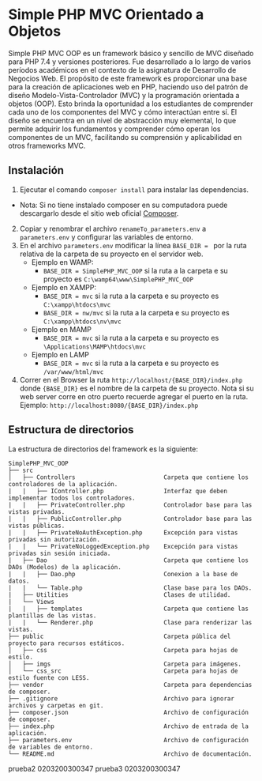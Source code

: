 # Simple PHP MVC Orientado a Objetos

Simple PHP MVC OOP es un framework básico y sencillo de MVC diseñado para PHP 7.4 y versiones posteriores. Fue desarrollado a lo largo de varios períodos académicos en el contexto de la asignatura de Desarrollo de Negocios Web. El propósito de este framework es proporcionar una base para la creación de aplicaciones web en PHP, haciendo uso del patrón de diseño Modelo-Vista-Controlador (MVC) y la programación orientada a objetos (OOP). Esto brinda la oportunidad a los estudiantes de comprender cada uno de los componentes del MVC y cómo interactúan entre sí. El diseño se encuentra en un nivel de abstracción muy elemental, lo que permite adquirir los fundamentos y comprender cómo operan los componentes de un MVC, facilitando su comprensión y aplicabilidad en otros frameworks MVC.

## Instalación

1. Ejecutar el comando `composer install` para instalar las dependencias.
  - Nota: Si no tiene instalado composer en su computadora puede descargarlo desde el sitio web oficial [Composer](https://getcomposer.org/download/).
2. Copiar y renombrar el archivo `renameTo_parameters.env` a `parameters.env` y configurar las variables de entorno.
3. En el archivo `parameters.env` modificar la línea `BASE_DIR = ` por la ruta relativa de la carpeta de su proyecto en el servidor web.
    - Ejemplo en WAMP:
        - `BASE_DIR = SimplePHP_MVC_OOP` si la ruta a la carpeta e su proyecto es `C:\wamp64\www\SimplePHP_MVC_OOP`
    - Ejemplo en XAMPP:
        - `BASE_DIR = mvc` si la ruta a la carpeta e su proyecto es `C:\xampp\htdocs\mvc`
        - `BASE_DIR = nw/mvc` si la ruta a la carpeta e su proyecto es `C:\xampp\htdocs\nv\mvc`
    - Ejemplo en MAMP
        - `BASE_DIR = mvc` si la ruta a la carpeta e su proyecto es `\Applications\MAMP\htdocs\mvc`
    - Ejemplo en LAMP
        - `BASE_DIR = mvc` si la ruta a la carpeta e su proyecto es `/var/www/html/mvc`
4. Correr en el Browser la ruta `http://localhost/{BASE_DIR}/index.php` donde `{BASE_DIR}` es el nombre de la carpeta de su proyecto. Nota si su web server corre en otro puerto recuerde agregar el puerto en la ruta. Ejemplo: `http://localhost:8080/{BASE_DIR}/index.php`

## Estructura de directorios

La estructura de directorios del framework es la siguiente:

```
SimplePHP_MVC_OOP
├── src
│   ├── Controllers                         Carpeta que contiene los controladores de la aplicación.
|   |   ├── IController.php                 Interfaz que deben implementar todos los controladores.
|   |   ├── PrivateController.php           Controlador base para las vistas privadas.
|   |   ├── PublicController.php            Controlador base para las vistas públicas.
|   |   ├── PrivateNoAuthException.php      Excepción para vistas privadas sin autorización.
|   |   └── PrivateNoLoggedException.php    Excepción para vistas privadas sin sesión iniciada.
|   ├── Dao                                 Carpeta que contiene los DAOs (Modelos) de la aplicación.
|   |   ├── Dao.php                         Conexion a la base de datos.
|   |   └── Table.php                       Clase base para los DAOs.
|   ├── Utilities                           Clases de utilidad.
|   └── Views
|   |   ├── templates                       Carpeta que contiene las plantillas de las vistas.
|   |   └── Renderer.php                    Clase para renderizar las vistas.
├── public                                  Carpeta pública del proyecto para recursos estáticos.
│   ├── css                                 Carpeta para hojas de estilo.  
│   ├── imgs                                Carpeta para imágenes.
│   └── css_src                             Carpeta para hojas de estilo fuente con LESS.
├── vendor                                  Carpeta para dependencias de composer.
├── .gitignore                              Archivo para ignorar archivos y carpetas en git.
├── composer.json                           Archivo de configuración de composer.
├── index.php                               Archivo de entrada de la aplicación.
├── parameters.env                          Archivo de configuración de variables de entorno.
└── README.md                               Archivo de documentación.
```
prueba2
0203200300347
prueba3
0203200300347

